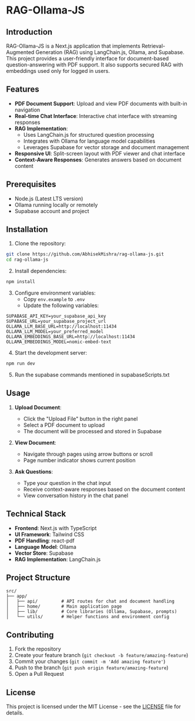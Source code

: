# RAG-Ollama-JS

## Introduction
RAG-Ollama-JS is a Next.js application that implements Retrieval-Augmented Generation (RAG) using LangChain.js, Ollama, and Supabase. This project provides a user-friendly interface for document-based question-answering with PDF support. It also supports secured RAG with embeddings used only for logged in users.

## Features
- **PDF Document Support**: Upload and view PDF documents with built-in navigation
- **Real-time Chat Interface**: Interactive chat interface with streaming responses
- **RAG Implementation**: 
  - Uses LangChain.js for structured question processing
  - Integrates with Ollama for language model capabilities
  - Leverages Supabase for vector storage and document management
- **Responsive UI**: Split-screen layout with PDF viewer and chat interface
- **Context-Aware Responses**: Generates answers based on document content

## Prerequisites
- Node.js (Latest LTS version)
- Ollama running locally or remotely
- Supabase account and project

## Installation

1. Clone the repository:
```bash
git clone https://github.com/AbhisekMishra/rag-ollama-js.git
cd rag-ollama-js
```

2. Install dependencies:
```bash
npm install
```

3. Configure environment variables:
   - Copy `env.example` to `.env`
   - Update the following variables:
```plaintext
SUPABASE_API_KEY=your_supabase_api_key
SUPABASE_URL=your_supabase_project_url
OLLAMA_LLM_BASE_URL=http://localhost:11434
OLLAMA_LLM_MODEL=your_preferred_model
OLLAMA_EMBEDDINGS_BASE_URL=http://localhost:11434
OLLAMA_EMBEDDINGS_MODEL=nomic-embed-text
```

4. Start the development server:
```bash
npm run dev
```

5. Run the supabase commands mentioned in supabaseScripts.txt

## Usage

1. **Upload Document**:
   - Click the "Upload File" button in the right panel
   - Select a PDF document to upload
   - The document will be processed and stored in Supabase

2. **View Document**:
   - Navigate through pages using arrow buttons or scroll
   - Page number indicator shows current position

3. **Ask Questions**:
   - Type your question in the chat input
   - Receive context-aware responses based on the document content
   - View conversation history in the chat panel

## Technical Stack

- **Frontend**: Next.js with TypeScript
- **UI Framework**: Tailwind CSS
- **PDF Handling**: react-pdf
- **Language Model**: Ollama
- **Vector Store**: Supabase
- **RAG Implementation**: LangChain.js

## Project Structure

```plaintext
src/
├── app/
│   ├── api/         # API routes for chat and document handling
│   ├── home/        # Main application page
│   ├── lib/         # Core libraries (Ollama, Supabase, prompts)
│   └── utils/       # Helper functions and environment config
```

## Contributing

1. Fork the repository
2. Create your feature branch (`git checkout -b feature/amazing-feature`)
3. Commit your changes (`git commit -m 'Add amazing feature'`)
4. Push to the branch (`git push origin feature/amazing-feature`)
5. Open a Pull Request

## License

This project is licensed under the MIT License - see the [LICENSE](LICENSE) file for details.